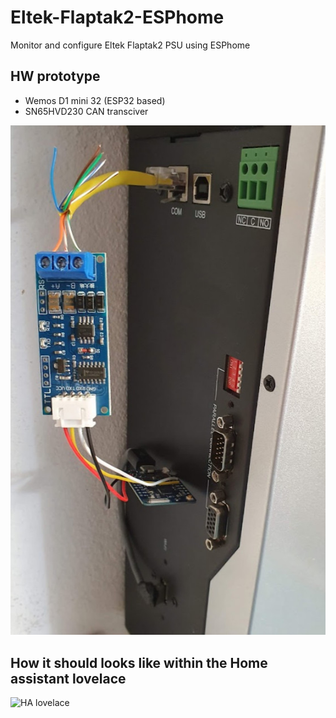 # Eltek-Flaptak2-ESPhome
Monitor and configure Eltek Flaptak2 PSU using ESPhome

## HW prototype
- Wemos D1 mini 32 (ESP32 based)
- SN65HVD230 CAN transciver

![HW](https://github.com/taHC81/MUST-ESPhome/blob/main/MUST-ESPhome-prototype.jpg?raw=true)

## How it should looks like within the Home assistant lovelace
![HA lovelace](https://github.com/taHC81/Eltek-Flaptak2-ESPhome/blob/main/Eltek-Flatpack2-HA2.png?raw=true)
